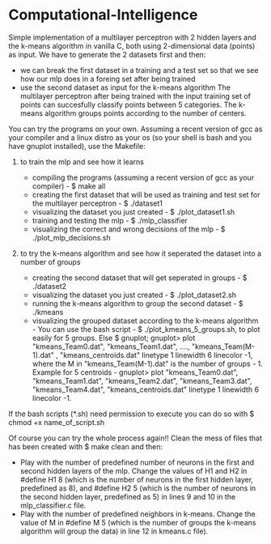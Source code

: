 # Computational-Intelligence

Simple implementation of a multilayer perceptron with 2 hidden layers and the k-means algorithm in vanilla C, both using 2-dimensional data (points) as input. We have to generate the 2 datasets first and then:
* we can break the first dataset in a training and a test set so that we see how our mlp does in a foreing set after being trained
* use the second dataset as input for the k-means algorithm
The multilayer perceptron after being trained with the input training set of points can succesfully classify points between 5 categories. The k-means algorithm groups points according to the number of centers. 




You can try the programs on your own. Assuming a recent version of gcc as your compiler and a linux distro as your os (so your shell is bash and you have gnuplot installed), use the Makefile:


1. to train the mlp and see how it learns
    * compiling the programs (assuming a recent version of gcc as your compiler) - $ make all
    * creating the first dataset that will be used as training and test set for the multilayer perceptron - $ ./dataset1
    * visualizing the dataset you just created - $ ./plot_dataset1.sh
    * training and testing the mlp - $ ./mlp_classifier
    * visualizing the correct and wrong decisions of the mlp - $ ./plot_mlp_decisions.sh
  
  
2. to try the k-means algorithm and see how it seperated the dataset into a number of groups
    * creating the second dataset that will get seperated in groups - $ ./dataset2
    * visualizing the dataset you just created - $ ./plot_dataset2.sh
    * running the k-means algorithm to group the second dataset - $ ./kmeans
    * visualizing the grouped dataset according to the k-means algorithm - You can use the bash script - $ ./plot_kmeans_5_groups.sh, to plot easily for 5 groups. Else $ gnuplot; gnuplot> plot "kmeans_Team0.dat", "kmeans_Team1.dat", ...., "kmeans_Team(M-1).dat" , "kmeans_centroids.dat" linetype 1 linewidth 6 linecolor -1, where the M in "kmeans_Team(M-1).dat" is the number of groups - 1. Example for 5 centroids - gnuplot> plot "kmeans_Team0.dat", "kmeans_Team1.dat", "kmeans_Team2.dat", "kmeans_Team3.dat", "kmeans_Team4.dat", "kmeans_centroids.dat" linetype 1 linewidth 6 linecolor -1. 

If the bash scripts (*.sh) need permission to execute you can do so with $ chmod +x name_of_script.sh
     
     
     
     
     
Of course you can try the whole process again!! Clean the mess of files that has been created with $ make clean and then:
* Play with the number of predefined number of neurons in the first and second hidden layers of the mlp. Change the values of H1 and H2 in #define H1 8 (which is the number of neurons in the first hidden layer, predefined as 8), and #define H2 5 (which is the number of neurons in the second hidden layer, predefined as 5) in lines 9 and 10 in the mlp_classifier.c file.
* Play with the number of predefined neighbors in k-means. Change the value of M in #define M 5 (which is the number of groups the k-means algorithm will group the data) in line 12 in kmeans.c file).
